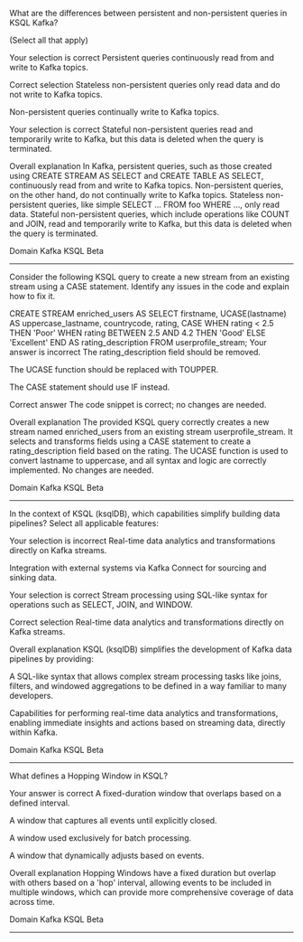 What are the differences between persistent and non-persistent queries in KSQL Kafka?

(Select all that apply)

Your selection is correct
Persistent queries continuously read from and write to Kafka topics.

Correct selection
Stateless non-persistent queries only read data and do not write to Kafka topics.

Non-persistent queries continually write to Kafka topics.

Your selection is correct
Stateful non-persistent queries read and temporarily write to Kafka, but this data is deleted when the query is terminated.

Overall explanation
In Kafka, persistent queries, such as those created using CREATE STREAM AS SELECT and CREATE TABLE AS SELECT, continuously read from and write to Kafka topics. Non-persistent queries, on the other hand, do not continually write to Kafka topics. Stateless non-persistent queries, like simple SELECT ... FROM foo WHERE ..., only read data. Stateful non-persistent queries, which include operations like COUNT and JOIN, read and temporarily write to Kafka, but this data is deleted when the query is terminated.

Domain
Kafka KSQL
Beta

---


Consider the following KSQL query to create a new stream from an existing stream using a CASE statement. Identify any issues in the code and explain how to fix it.



CREATE STREAM enriched_users AS
SELECT
firstname,
UCASE(lastname) AS uppercase_lastname,
countrycode,
rating,
CASE
WHEN rating < 2.5 THEN 'Poor'
WHEN rating BETWEEN 2.5 AND 4.2 THEN 'Good'
ELSE 'Excellent'
END AS rating_description
FROM userprofile_stream;
Your answer is incorrect
The rating_description field should be removed.

The UCASE function should be replaced with TOUPPER.

The CASE statement should use IF instead.

Correct answer
The code snippet is correct; no changes are needed.

Overall explanation
The provided KSQL query correctly creates a new stream named enriched_users from an existing stream userprofile_stream. It selects and transforms fields using a CASE statement to create a rating_description field based on the rating. The UCASE function is used to convert lastname to uppercase, and all syntax and logic are correctly implemented. No changes are needed.

Domain
Kafka KSQL
Beta

---


In the context of KSQL (ksqlDB), which capabilities simplify building data pipelines? Select all applicable features:

Your selection is incorrect
Real-time data analytics and transformations directly on Kafka streams.

Integration with external systems via Kafka Connect for sourcing and sinking data.

Your selection is correct
Stream processing using SQL-like syntax for operations such as SELECT, JOIN, and WINDOW.

Correct selection
Real-time data analytics and transformations directly on Kafka streams.

Overall explanation
KSQL (ksqlDB) simplifies the development of Kafka data pipelines by providing:

A SQL-like syntax that allows complex stream processing tasks like joins, filters, and windowed aggregations to be defined in a way familiar to many developers.

Capabilities for performing real-time data analytics and transformations, enabling immediate insights and actions based on streaming data, directly within Kafka.

Domain
Kafka KSQL
Beta

---

What defines a Hopping Window in KSQL?

Your answer is correct
A fixed-duration window that overlaps based on a defined interval.

A window that captures all events until explicitly closed.

A window used exclusively for batch processing.

A window that dynamically adjusts based on events.

Overall explanation
Hopping Windows have a fixed duration but overlap with others based on a 'hop' interval, allowing events to be included in multiple windows, which can provide more comprehensive coverage of data across time.

Domain
Kafka KSQL
Beta

---


